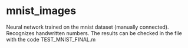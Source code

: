 # mnist_images
Neural network trained on the mnist dataset (manually connected). 
Recognizes handwritten numbers. 
The results can be checked in the file with the code TEST_MNIST_FINAL.m
